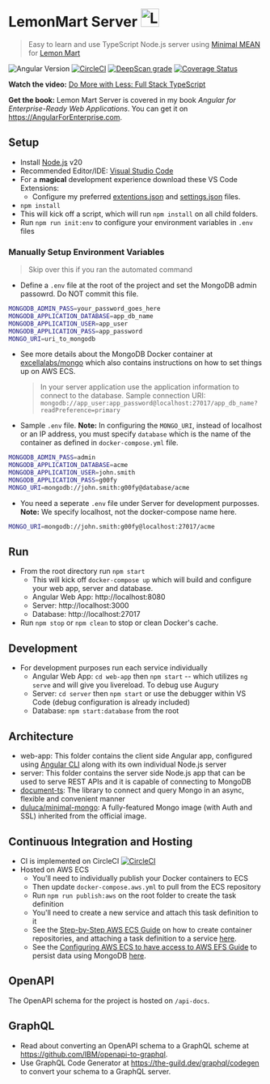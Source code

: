 # LemonMart Server <img src="https://user-images.githubusercontent.com/822159/76695774-8f44e180-6659-11ea-9dea-23cd61fbd2f4.png" alt="LemonMart Server" width="36"/>

> Easy to learn and use TypeScript Node.js server using [Minimal MEAN](https://github.com/duluca/minimal-mean) for [Lemon Mart](https://github.com/duluca/lemon-mart)

![Angular Version](https://img.shields.io/badge/angular-v16-326839)
[![CircleCI](https://circleci.com/gh/duluca/lemon-mart-server/tree/master.svg?style=svg)](https://circleci.com/gh/duluca/lemon-mart-server/tree/master)
[![DeepScan grade](https://deepscan.io/api/teams/1906/projects/7949/branches/88772/badge/grade.svg)](https://deepscan.io/dashboard#view=project&tid=1906&pid=7949&bid=88772)
[![Coverage Status](https://coveralls.io/repos/github/duluca/lemon-mart-server/badge.svg?branch=master)](https://coveralls.io/github/duluca/lemon-mart-server?branch=master)

**Watch the video:** [Do More with Less: Full Stack TypeScript](https://youtu.be/gi1neXh0uKE?list=PLtevgo7IoQizTQdXtRKEXGguTQbL0F01_)

**Get the book:** Lemon Mart Server is covered in my book _Angular for Enterprise-Ready Web Applications_. You can get it on https://AngularForEnterprise.com.

## Setup

- Install [Node.js](https://nodejs.org/en/) v20
- Recommended Editor/IDE: [Visual Studio Code](https://code.visualstudio.com/)
- For a **magical** development experience download these VS Code Extensions:
  - Configure my preferred [extentions.json](https://gist.github.com/duluca/6bbd3c687beb6c84cb475fdf3eaa06f0#file-extensions-json) and [settings.json](https://gist.github.com/duluca/6bbd3c687beb6c84cb475fdf3eaa06f0#file-settings-json) files.
- `npm install`
- This will kick off a script, which will run `npm install` on all child folders.
- Run `npm run init:env` to configure your environment variables in `.env` files

### Manually Setup Environment Variables

> Skip over this if you ran the automated command

- Define a `.env` file at the root of the project and set the MongoDB admin passowrd. Do NOT commit this file.

```Bash
MONGODB_ADMIN_PASS=your_password_goes_here
MONGODB_APPLICATION_DATABASE=app_db_name
MONGODB_APPLICATION_USER=app_user
MONGODB_APPLICATION_PASS=app_password
MONGO_URI=uri_to_mongodb
```

- See more details about the MongoDB Docker container at [excellalabs/mongo](https://github.com/excellalabs/mongo-docker) which also contains instructions on how to set things up on AWS ECS.

  > In your server application use the application information to connect to the database.
  > Sample connection URI: `mongodb://app_user:app_password@localhost:27017/app_db_name?readPreference=primary`

- Sample `.env` file. **Note:** In configuring the `MONGO_URI`, instead of localhost or an IP address, you must specify `database` which is the name of the container as defined in `docker-compose.yml` file.

```Bash
MONGODB_ADMIN_PASS=admin
MONGODB_APPLICATION_DATABASE=acme
MONGODB_APPLICATION_USER=john.smith
MONGODB_APPLICATION_PASS=g00fy
MONGO_URI=mongodb://john.smith:g00fy@database/acme
```

- You need a seperate `.env` file under Server for development purposses. **Note:** We specify localhost, not the docker-compose name here.

```Bash
MONGO_URI=mongodb://john.smith:g00fy@localhost:27017/acme
```

## Run

- From the root directory run `npm start`
  - This will kick off `docker-compose up` which will build and configure your web app, server and database.
  - Angular Web App: http://localhost:8080
  - Server: http://localhost:3000
  - Database: http://localhost:27017
- Run `npm stop` or `npm clean` to stop or clean Docker's cache.

## Development

- For development purposes run each service individually
  - Angular Web App: `cd web-app` then `npm start` -- which utilizes `ng serve` and will give you livereload. To debug use Augury
  - Server: `cd server` then `npm start` or use the debugger within VS Code (debug configuration is already included)
  - Database: `npm start:database` from the root

## Architecture

- web-app: This folder contains the client side Angular app, configured using [Angular CLI](https://github.com/angular/angular-cli) along with its own individual Node.js server
- server: This folder contains the server side Node.js app that can be used to serve REST APIs and it is capable of connecting to MongoDB
- [document-ts](https://github.com/duluca/documentts): The library to connect and query Mongo in an async, flexible and convenient manner
- [duluca/minimal-mongo](https://hub.docker.com/r/duluca/minimal-mongo): A fully-featured Mongo image (with Auth and SSL) inherited from the official image.

## Continuous Integration and Hosting

- CI is implemented on CircleCI [![CircleCI](https://circleci.com/gh/duluca/lemon-mart-server/tree/master.svg?style=svg)](https://circleci.com/gh/duluca/lemon-mart-server/tree/master)
- Hosted on AWS ECS
  - You'll need to individually publish your Docker containers to ECS
  - Then update `docker-compose.aws.yml` to pull from the ECS repository
  - Run `npm run publish:aws` on the root folder to create the task definition
  - You'll need to create a new service and attach this task definition to it
  - See the [Step-by-Step AWS ECS Guide](https://gist.github.com/duluca/ebcf98923f733a1fdb6682f111b1a832#file-step-by-step-how-to-for-aws-ecs-md) on how to create container repositories, and attaching a task definition to a service [here](https://gist.github.com/duluca/ebcf98923f733a1fdb6682f111b1a832#file-step-by-step-how-to-for-aws-ecs-md).
  - See the [Configuring AWS ECS to have access to AWS EFS Guide](https://gist.github.com/duluca/ebcf98923f733a1fdb6682f111b1a832#file-awc-ecs-access-to-aws-efs-md) to persist data using MongoDB [here](https://gist.github.com/duluca/ebcf98923f733a1fdb6682f111b1a832#file-awc-ecs-access-to-aws-efs-md).

## OpenAPI

The OpenAPI schema for the project is hosted on `/api-docs`.

## GraphQL

- Read about converting an OpenAPI schema to a GraphQL scheme at https://github.com/IBM/openapi-to-graphql.
- Use GraphQL Code Generator at https://the-guild.dev/graphql/codegen to convert your schema to a GraphQL server.
